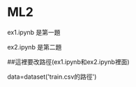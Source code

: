 # ML2 
ex1.ipynb 是第一題

ex2.ipynb 是第二題

##這裡要改路徑(ex1.ipynb和ex2.ipynb裡面)

data=dataset('train.csv的路徑')
